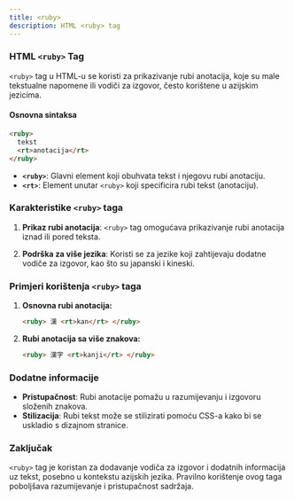 ```yaml
---
title: <ruby>
description: HTML <ruby> tag
---
```


### HTML `<ruby>` Tag

`<ruby>` tag u HTML-u se koristi za prikazivanje rubi anotacija, koje su male tekstualne napomene ili vodiči za izgovor, često korištene u azijskim jezicima.

#### Osnovna sintaksa

```html
<ruby>
  tekst
  <rt>anotacija</rt>
</ruby>
```

- **`<ruby>`**: Glavni element koji obuhvata tekst i njegovu rubi anotaciju.
- **`<rt>`**: Element unutar `<ruby>` koji specificira rubi tekst (anotaciju).

### Karakteristike `<ruby>` taga

1. **Prikaz rubi anotacija**:
   `<ruby>` tag omogućava prikazivanje rubi anotacija iznad ili pored teksta.

2. **Podrška za više jezika**:
   Koristi se za jezike koji zahtijevaju dodatne vodiče za izgovor, kao što su japanski i kineski.

### Primjeri korištenja `<ruby>` taga

1. **Osnovna rubi anotacija:**

   ```html
   <ruby> 漢 <rt>kan</rt> </ruby>
   ```

2. **Rubi anotacija sa više znakova:**
   ```html
   <ruby> 漢字 <rt>kanji</rt> </ruby>
   ```

### Dodatne informacije

- **Pristupačnost**: Rubi anotacije pomažu u razumijevanju i izgovoru složenih znakova.
- **Stilizacija**: Rubi tekst može se stilizirati pomoću CSS-a kako bi se uskladio s dizajnom stranice.

### Zaključak

`<ruby>` tag je koristan za dodavanje vodiča za izgovor i dodatnih informacija uz tekst, posebno u kontekstu azijskih jezika. Pravilno korištenje ovog taga poboljšava razumijevanje i pristupačnost sadržaja.
